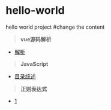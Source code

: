 # hello-world
hello world project
#change the content

> 
> **vue源码解析**

* [解析](notes/vue源码解析.md)

> **JavaScript**
* [目录综述](notes/jst.md)

> **正则表达式**

* [1](notes/reg1.md)
